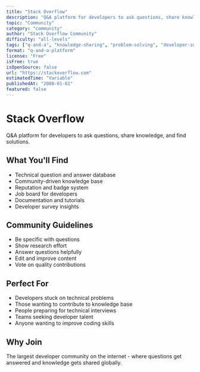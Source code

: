 ```yaml
---
title: "Stack Overflow"
description: "Q&A platform for developers to ask questions, share knowledge, and find solutions"
topic: "Community"
category: "community"
author: "Stack Overflow Community"
difficulty: "all-levels"
tags: ["q-and-a", "knowledge-sharing", "problem-solving", "developer-support", "technical-questions"]
format: "q-and-a-platform"
license: "Free"
isFree: true
isOpenSource: false
url: "https://stackoverflow.com"
estimatedTime: "Variable"
publishedAt: "2008-01-01"
featured: false
---
```


# Stack Overflow

Q&A platform for developers to ask questions, share knowledge, and find solutions.

## What You'll Find
- Technical question and answer database
- Community-driven knowledge base
- Reputation and badge system
- Job board for developers
- Documentation and tutorials
- Developer survey insights

## Community Guidelines
- Be specific with questions
- Show research effort
- Answer questions helpfully
- Edit and improve content
- Vote on quality contributions

## Perfect For
- Developers stuck on technical problems
- Those wanting to contribute to knowledge base
- People preparing for technical interviews
- Teams seeking developer talent
- Anyone wanting to improve coding skills

## Why Join
The largest developer community on the internet - where questions get answered and knowledge gets shared globally.